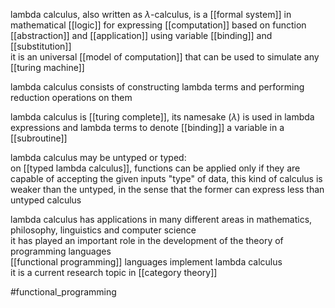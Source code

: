 lambda calculus, also written as $\lambda$-calculus, is a [[formal system]] in mathematical [[logic]] for expressing [[computation]] based on function [[abstraction]] and [[application]] using variable [[binding]] and [[substitution]]  
it is an universal [[model of computation]] that can be used to simulate any [[turing machine]]  
  
lambda calculus consists of constructing lambda terms and performing reduction operations on them  
  
  
lambda calculus is [[turing complete]], its namesake ($\lambda$) is used in lambda expressions and lambda terms to denote [[binding]] a variable in a [[subroutine]]  
  
lambda calculus may be untyped or typed:  
on [[typed lambda calculus]], functions can be applied only if they are capable of accepting the given inputs "type" of data, this kind of calculus is weaker than the untyped, in the sense that the former can express less than untyped calculus  
  
lambda calculus has applications in many different areas in mathematics, philosophy, linguistics and computer science  
it has played an important role in the development of the theory of programming languages  
[[functional programming]] languages implement lambda calculus  
it is a current research topic in [[category theory]]  
  
  
#functional_programming